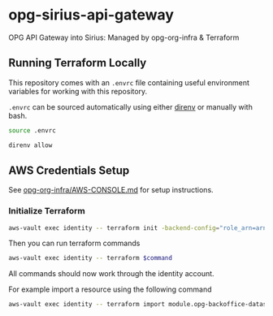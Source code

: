 # opg-sirius-api-gateway
OPG API Gateway into Sirius: Managed by opg-org-infra &amp; Terraform


## Running Terraform Locally

This repository comes with an `.envrc` file containing useful environment variables for working with this repository.

`.envrc` can be sourced automatically using either [direnv](https://direnv.net) or manually with bash.

```bash
source .envrc
```

```bash
direnv allow
```

## AWS Credentials Setup

See [opg-org-infra/AWS-CONSOLE.md](https://github.com/ministryofjustice/opg-org-infra/blob/master/AWS-CONSOLE.md) for setup instructions.

### Initialize Terraform

```bash
aws-vault exec identity -- terraform init -backend-config="role_arn=arn:aws:iam::311462405659:role/management-admin"
```

Then you can run terraform commands

```bash
aws-vault exec identity -- terraform $command
```

All commands should now work through the identity account.

For example import a resource using the following command

```bash
aws-vault exec identity -- terraform import module.opg-backoffice-datastore-preprod2.aws_s3_bucket.bucket opg-backoffice-datastore-preprod2
```
